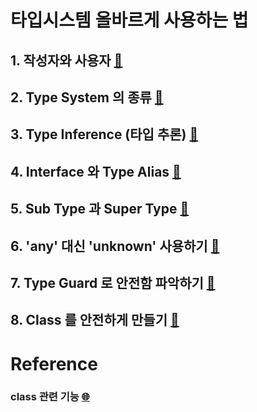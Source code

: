# 타입시스템 올바르게 사용하는 법

## 1. 작성자와 사용자 [🔗](./writer_user.md)

## 2. Type System 의 종류 [🔗](./typesystem.md)

## 3. Type Inference (타입 추론) [🔗](./type_inference.md)

## 4. Interface 와 Type Alias [🔗](./interface_type.md)

## 5. Sub Type 과 Super Type [🔗](./sub_super.md)

## 6. 'any' 대신 'unknown' 사용하기 [🔗](./any_unknown.md)

## 7. Type Guard 로 안전함 파악하기 [🔗](./type_guard.md)

## 8. Class 를 안전하게 만들기 [🔗](./safe_class.md)

# Reference

### class 관련 기능 [🌐](https://ahnheejong.gitbook.io/ts-for-jsdev/04-interface-and-class/classes)
